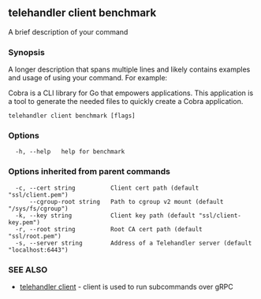 ## telehandler client benchmark

A brief description of your command

### Synopsis

A longer description that spans multiple lines and likely contains examples
and usage of using your command. For example:

Cobra is a CLI library for Go that empowers applications.
This application is a tool to generate the needed files
to quickly create a Cobra application.

```
telehandler client benchmark [flags]
```

### Options

```
  -h, --help   help for benchmark
```

### Options inherited from parent commands

```
  -c, --cert string          Client cert path (default "ssl/client.pem")
      --cgroup-root string   Path to cgroup v2 mount (default "/sys/fs/cgroup")
  -k, --key string           Client key path (default "ssl/client-key.pem")
  -r, --root string          Root CA cert path (default "ssl/root.pem")
  -s, --server string        Address of a Telehandler server (default "localhost:6443")
```

### SEE ALSO

* [telehandler client](telehandler_client.md)	 - client is used to run subcommands over gRPC

